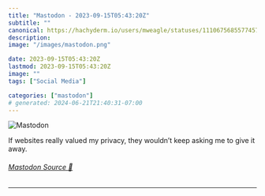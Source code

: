 ```yaml
---
title: "Mastodon - 2023-09-15T05:43:20Z"
subtitle: ""
canonical: https://hachyderm.io/users/mweagle/statuses/111067568557745769
description:
image: "/images/mastodon.png"

date: 2023-09-15T05:43:20Z
lastmod: 2023-09-15T05:43:20Z
image: ""
tags: ["Social Media"]

categories: ["mastodon"]
# generated: 2024-06-21T21:40:31-07:00
---
```

![Mastodon](/images/mastodon.png)

<p>If websites really valued my privacy, they wouldn’t keep asking me to give it away.</p>


###### [Mastodon Source 🐘](https://hachyderm.io/@mweagle/111067568557745769)

___
